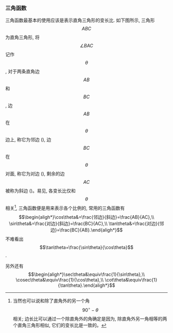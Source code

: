 ### 三角函数

三角函数最基本的使用应该是表示直角三角形的变长比. 如下图所示, 三角形$$ABC$$为直角三角形, 将$$\angle BAC$$记作$$\theta$$, 对于两条直角边$$AB$$和$$BC$$, 边$$AB$$在$$\theta$$边上, 称它为邻边 (), 边$$BC$$在$$\theta$$对面, 称它为对边 (), 剩余的边$$AC$$被称为斜边 ()。易见, 各变长比仅和$$\theta$$相关[^1], 三角函数便是用来表示各个比例的, 常用的三角函数有
$$\begin{aligh*}\cos\theta&=\frac{邻边}{斜边}=\frac{AB}{AC},\\
\sin\theta&=\frac{对边}{斜边}=\frac{BC}{AC},\\
\tan\theta&=\frac{对边}{邻边}=\frac{BC}{AB}.\end{aligh*}$$
不难看出$$\tan\theta=\frac{\sin\theta}{\cos\theta}$$.

另外还有
$$\begin{aligh*}\sec\theta&\equiv\frac{1}{\sin\theta},\\
\cosec\theta&\equiv\frac{1}{\cos\theta},\\
\cot\theta&\equiv\frac{1}{\tan\theta}.\end{aligh*}$$


[^1]: 当然也可以说和除了直角外的另一个角$$90^\circ-\theta$$相关; 边长比可以通过一个除直角外的角确定是因为, 除直角外另一角相等的两个直角三角形相似, 它们的变长比是一致的。
